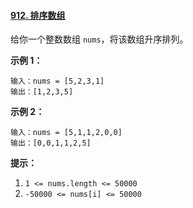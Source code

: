 #### [912. 排序数组](https://leetcode-cn.com/problems/sort-an-array/)

给你一个整数数组 `nums`，将该数组升序排列。

**示例 1：**

```
输入：nums = [5,2,3,1]
输出：[1,2,3,5]
```

**示例 2：**

```
输入：nums = [5,1,1,2,0,0]
输出：[0,0,1,1,2,5]
```

**提示：**

1. `1 <= nums.length <= 50000`
2. `-50000 <= nums[i] <= 50000`

